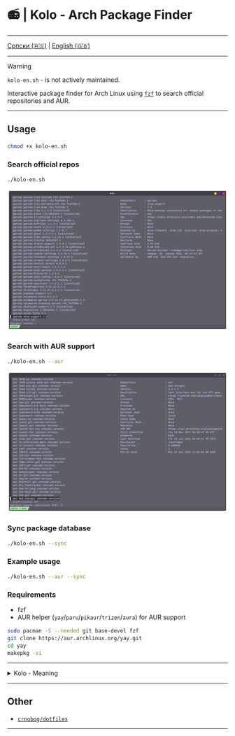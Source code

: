 # 📻 | Kolo - Arch Package Finder

---

[Српски (🇷🇸)](README.md) | [English (🇬🇧)](README-en.md)

---

> [!WARNING]
> `kolo-en.sh` - is not actively maintained.

Interactive package finder for Arch Linux using [`fzf`](https://github.com/junegunn/fzf) to search official repositories and AUR.

---

## Usage

```bash
chmod +x kolo-en.sh
```

### Search official repos

```bash
./kolo-en.sh
```

![Kolo](assets/kolo.png)

### Search with AUR support

```bash
./kolo-en.sh --aur
```

![Kolo AUR](assets/kolo-aur.png)

### Sync package database

```bash
./kolo-en.sh --sync
```

### Example usage

```bash
./kolo-en.sh --aur --sync
```

### Requirements

- fzf
- AUR helper (`yay`/`paru`/`pikaur`/`trizen`/`aura`) for AUR support

```bash
sudo pacman -S --needed git base-devel fzf
git clone https://aur.archlinux.org/yay.git
cd yay
makepkg -si
```

---

<details>
<summary>Kolo - Meaning</summary>

- Kolo (game): Serbian traditional circular dance involving rhythmic movements, usually in a group.

- Electric circuit (Električno kolo): A pathway for electric current, including a power source and electronic components.

</details>

---

## Other

- [`crnobog/dotfiles`](https://github.com/crnobog69/dotfiles)

---
